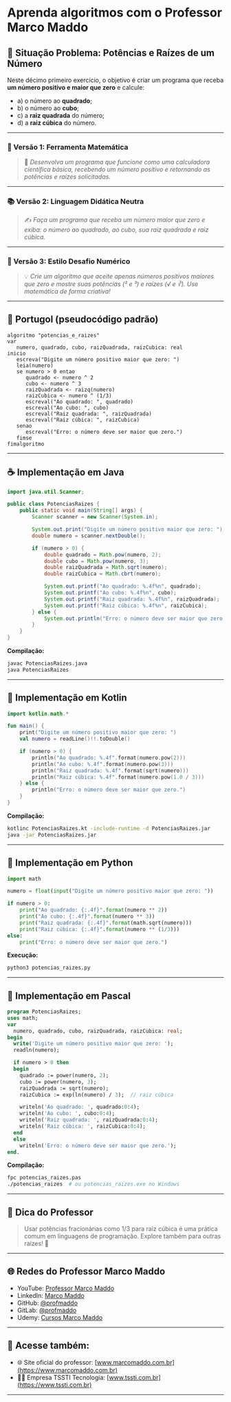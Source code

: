 # Aprenda algoritmos com o Professor Marco Maddo

## 🧠 Situação Problema: Potências e Raízes de um Número

Neste décimo primeiro exercício, o objetivo é criar um programa que receba **um número positivo e maior que zero** e calcule:

- a) o número ao **quadrado**;
- b) o número ao **cubo**;
- c) a **raiz quadrada** do número;
- d) a **raiz cúbica** do número.

---

### 🔢 Versão 1: Ferramenta Matemática
> 🧮 *Desenvolva um programa que funcione como uma calculadora científica básica, recebendo um número positivo e retornando as potências e raízes solicitadas.*

---

### 📚 Versão 2: Linguagem Didática Neutra
> ✍️ *Faça um programa que receba um número maior que zero e exiba: o número ao quadrado, ao cubo, sua raiz quadrada e raiz cúbica.*

---

### 🧠 Versão 3: Estilo Desafio Numérico
> 💡 *Crie um algoritmo que aceite apenas números positivos maiores que zero e mostre suas potências (² e ³) e raízes (√ e ∛). Use matemática de forma criativa!*

---

## 💬 Portugol (pseudocódigo padrão)

```portugol
algoritmo "potencias_e_raizes"
var
   numero, quadrado, cubo, raizQuadrada, raizCubica: real
inicio
   escreva("Digite um número positivo maior que zero: ")
   leia(numero)
   se numero > 0 entao
      quadrado <- numero ^ 2
      cubo <- numero ^ 3
      raizQuadrada <- raizq(numero)
      raizCubica <- numero ^ (1/3)
      escreval("Ao quadrado: ", quadrado)
      escreval("Ao cubo: ", cubo)
      escreval("Raiz quadrada: ", raizQuadrada)
      escreval("Raiz cúbica: ", raizCubica)
   senao
      escreval("Erro: o número deve ser maior que zero.")
   fimse
fimalgoritmo
```

---

## ☕ Implementação em Java

```java
import java.util.Scanner;

public class PotenciasRaizes {
    public static void main(String[] args) {
        Scanner scanner = new Scanner(System.in);

        System.out.print("Digite um número positivo maior que zero: ");
        double numero = scanner.nextDouble();

        if (numero > 0) {
            double quadrado = Math.pow(numero, 2);
            double cubo = Math.pow(numero, 3);
            double raizQuadrada = Math.sqrt(numero);
            double raizCubica = Math.cbrt(numero);

            System.out.printf("Ao quadrado: %.4f%n", quadrado);
            System.out.printf("Ao cubo: %.4f%n", cubo);
            System.out.printf("Raiz quadrada: %.4f%n", raizQuadrada);
            System.out.printf("Raiz cúbica: %.4f%n", raizCubica);
        } else {
            System.out.println("Erro: o número deve ser maior que zero.");
        }
    }
}
```

**Compilação:**
```bash
javac PotenciasRaizes.java
java PotenciasRaizes
```

---

## 💙 Implementação em Kotlin

```kotlin
import kotlin.math.*

fun main() {
    print("Digite um número positivo maior que zero: ")
    val numero = readLine()!!.toDouble()

    if (numero > 0) {
        println("Ao quadrado: %.4f".format(numero.pow(2)))
        println("Ao cubo: %.4f".format(numero.pow(3)))
        println("Raiz quadrada: %.4f".format(sqrt(numero)))
        println("Raiz cúbica: %.4f".format(numero.pow(1.0 / 3)))
    } else {
        println("Erro: o número deve ser maior que zero.")
    }
}
```

**Compilação:**
```bash
kotlinc PotenciasRaizes.kt -include-runtime -d PotenciasRaizes.jar
java -jar PotenciasRaizes.jar
```

---

## 🐍 Implementação em Python

```python
import math

numero = float(input("Digite um número positivo maior que zero: "))

if numero > 0:
    print("Ao quadrado: {:.4f}".format(numero ** 2))
    print("Ao cubo: {:.4f}".format(numero ** 3))
    print("Raiz quadrada: {:.4f}".format(math.sqrt(numero)))
    print("Raiz cúbica: {:.4f}".format(numero ** (1/3)))
else:
    print("Erro: o número deve ser maior que zero.")
```

**Execução:**
```bash
python3 potencias_raizes.py
```

---

## 🧙 Implementação em Pascal

```pascal
program PotenciasRaizes;
uses math;
var
  numero, quadrado, cubo, raizQuadrada, raizCubica: real;
begin
  write('Digite um número positivo maior que zero: ');
  readln(numero);

  if numero > 0 then
  begin
    quadrado := power(numero, 2);
    cubo := power(numero, 3);
    raizQuadrada := sqrt(numero);
    raizCubica := exp(ln(numero) / 3);  // raiz cúbica

    writeln('Ao quadrado: ', quadrado:0:4);
    writeln('Ao cubo: ', cubo:0:4);
    writeln('Raiz quadrada: ', raizQuadrada:0:4);
    writeln('Raiz cúbica: ', raizCubica:0:4);
  end
  else
    writeln('Erro: o número deve ser maior que zero.');
end.
```

**Compilação:**
```bash
fpc potencias_raizes.pas
./potencias_raizes  # ou potencias_raizes.exe no Windows
```

---

## 🧠 Dica do Professor
> Usar potências fracionárias como 1/3 para raiz cúbica é uma prática comum em linguagens de programação. Explore também para outras raízes! 🧠

---

## 🌐 Redes do Professor Marco Maddo

- YouTube: [Professor Marco Maddo](https://www.youtube.com/@ProfessorMarcoMaddo)
- LinkedIn: [Marco Maddo](https://www.linkedin.com/in/marcomaddo/)
- GitHub: [@profmaddo](https://github.com/profmaddo)
- GitLab: [@profmaddo](https://gitlab.com/profmaddo)
- Udemy: [Cursos Marco Maddo](https://www.udemy.com/user/marcomaddo/)

---

## 🚀 Acesse também:

- 🌐 Site oficial do professor: [www.marcomaddo.com.br](https://www.marcomaddo.com.br)
- 🧑‍💼 Empresa TSSTI Tecnologia: [www.tssti.com.br](https://www.tssti.com.br)

---
